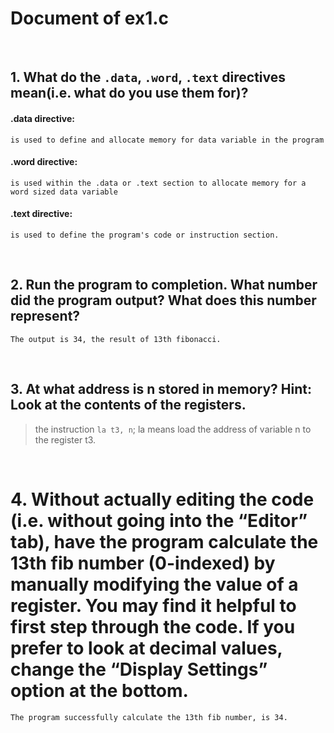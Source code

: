 # Document of ex1.c
<br>

## 1. What do the `.data`, `.word`, `.text` directives mean(i.e. what do you use them for)?<br>
#### .data directive:
    is used to define and allocate memory for data variable in the program
#### .word directive:
    is used within the .data or .text section to allocate memory for a word sized data variable
#### .text directive:
    is used to define the program's code or instruction section.

<br>


## 2. Run the program to completion. What number did the program output? What does this number represent?
    The output is 34, the result of 13th fibonacci.

<br>

## 3. At what address is n stored in memory? Hint: Look at the contents of the registers.
> the instruction `la t3, n`; la means load the address of variable n to the register t3.

<br> 

# 4. Without actually editing the code (i.e. without going into the “Editor” tab), have the program calculate the 13th fib number (0-indexed) by manually modifying the value of a register. You may find it helpful to first step through the code. If you prefer to look at decimal values, change the “Display Settings” option at the bottom.
    The program successfully calculate the 13th fib number, is 34.